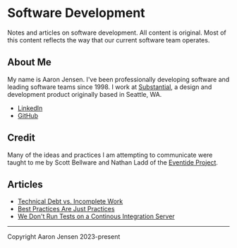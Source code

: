 # Software Development

Notes and articles on software development. All content is original. Most of
this content reflects the way that our current software team operates.

## About Me

My name is Aaron Jensen. I've been professionally developing software and
leading software teams since 1998. I work at
[Substantial](https://substantial.com/), a design and development product
originally based in Seattle, WA.

- [LinkedIn](https://www.linkedin.com/in/aaronjensen/)
- [GitHub](https://github.com/aaronjensen)

## Credit

Many of the ideas and practices I am attempting to communicate were taught to me
by Scott Bellware and Nathan Ladd of the [Eventide
Project](https://eventide-project.org/).

## Articles

- [Technical Debt vs. Incomplete Work](technical-debt-vs-incomplete-work.md)
- [Best Practices Are Just Practices](best-practices.md)
- [We Don't Run Tests on a Continous Integration Server](continuous-integration.md)

---

Copyright Aaron Jensen 2023-present
